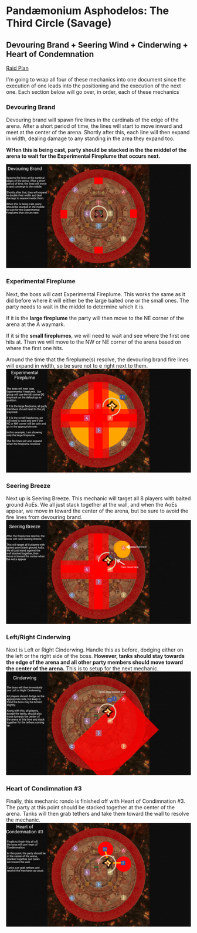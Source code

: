 # Pandæmonium Asphodelos: The Third Circle (Savage)

## Devouring Brand + Seering Wind + Cinderwing + Heart of Condemnation

[Raid Plan](https://raidplan.io/plan/5VXsjB55Y7E69wZO)

I'm going to wrap all four of these mechanics into one document since the execution of one leads into the positioning and the execution of the next one.  Each section below will go over, in order, each of these mechanics

### Devouring Brand
Devouring brand will spawn fire lines in the cardinals of the edge of the arena. After a short period of time, the lines will start to move inward and meet at the center of the arena. Shortly after this, each line will then expand in width, dealing damage to any standing in the area they expand too.

**WHen this is being cast, party should be stacked in the the middel of the arena to wait for the Experimental Fireplume that occurs next.**

![Devouring Brand](./images/devouring-brand-1.png)

### Experimental Fireplume
Next, the boss will cast Experimental Fireplume. This works the same as it did before where it will either be the large baited one or the small ones. The party needs to wait in the middel to determine which it is.

If it is the **large fireplume** the party will then move to the NE corner of the arena at the A waymark.

If it si the **small fireplumes**, we will need to wait and see where the first one hits at.  Then we will move to the NW or NE corner of the arena based on where the first one hits.

Around the time that the fireplume(s) resolve, the devouring brand fire lines will expand in width, so be sure not to e right next to them.
![Experimental Fireplume](./images/devouring-brand-2.png)

### Seering Breeze
Next up is Seering Breeze. This mechanic will target all 8 players with baited ground AoEs.  We all just stack together at the wall, and when the AoEs appear, we move in toward the center of the arena, but be sure to avoid the fire lines from devouring brand.
![Seering Breeze](./images/devouring-brand-3.png)

### Left/Right Cinderwing
Next is Left or Right Cinderwing. Handle this as before, dodging either on the left or the right side of the boss.  **However, tanks should stay towards the edge of the arena and all other party members should move toward the center of the arena.**  This is to setup for the next mechanic.
![Left/Right Cinderwing](./images/devouring-brand-4.png)

### Heart of Condimnation #3
Finally, this mechanic rondo is finished off with Heart of Condimnation #3.  The party at this point should be stacked together at the center of the arena.  Tanks will then grab tethers and take them toward the wall to resolve the mechanic.
![Heart of Condimnation #3](./images/devouring-brand-5.png)